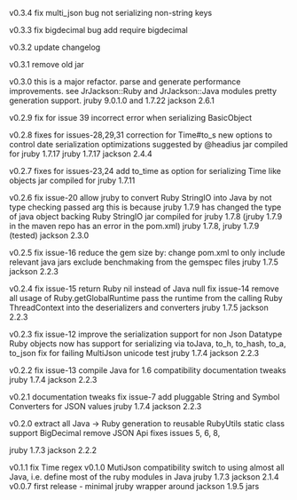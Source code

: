 v0.3.4
  fix multi_json bug
    not serializing non-string keys

v0.3.3
  fix bigdecimal bug
    add require bigdecimal

v0.3.2
  update changelog

v0.3.1
  remove old jar

v0.3.0
  this is a major refactor.
  parse and generate performance improvements.
    see JrJackson::Ruby and JrJackson::Java modules
  pretty generation support.
  jruby 9.0.1.0 and 1.7.22
  jackson 2.6.1

v0.2.9
  fix for issue 39
    incorrect error when serializing BasicObject

v0.2.8
  fixes for issues-28,29,31
    correction for Time#to_s
    new options to control date serialization
    optimizations suggested by @headius
  jar compiled for jruby 1.7.17
  jruby 1.7.17
  jackson 2.4.4

v0.2.7
  fixes for issues-23,24
    add to_time as option for serializing Time like objects
  jar compiled for jruby 1.7.11

v0.2.6
  fix issue-20
    allow jruby to convert Ruby StringIO into Java
    by not type checking passed arg
    this is because jruby 1.7.9 has changed the type of java object backing Ruby StringIO
  jar compiled for jruby 1.7.8 (jruby 1.7.9 in the maven repo has an error in the pom.xml)
  jruby 1.7.8, jruby 1.7.9 (tested)
  jackson 2.3.0

v0.2.5
  fix issue-16
    reduce the gem size by:
      change pom.xml to only include relevant java jars
      exclude benchmaking from the gemspec files
  jruby 1.7.5
  jackson 2.2.3

v0.2.4
  fix issue-15
    return Ruby nil instead of Java null
  fix issue-14
    remove all usage of Ruby.getGlobalRuntime
    pass the runtime from the calling Ruby ThreadContext into the deserializers and converters
  jruby 1.7.5
  jackson 2.2.3

v0.2.3
  fix issue-12
    improve the serialization support for non Json Datatype Ruby objects
    now has support for serializing via toJava, to_h, to_hash, to_a, to_json
  fix for failing MultiJson unicode test
  jruby 1.7.4
  jackson 2.2.3

v0.2.2
  fix issue-13
    compile Java for 1.6 compatibility
  documentation tweaks
  jruby 1.7.4
  jackson 2.2.3

v0.2.1
  documentation tweaks
  fix issue-7
    add pluggable String and Symbol Converters for JSON values
  jruby 1.7.4
  jackson 2.2.3

v0.2.0
  extract all Java -> Ruby generation to reusable RubyUtils static class
  support BigDecimal
  remove JSON Api
  fixes issues 5, 6, 8, 

  jruby 1.7.3
  jackson 2.2.2

v0.1.1
  fix Time regex
v0.1.0
  MutiJson compatibility
  switch to using almost all Java, i.e. define most of the ruby modules in Java
  jruby 1.7.3
  jackson 2.1.4
v0.0.7
  first release - minimal jruby wrapper around jackson 1.9.5 jars
